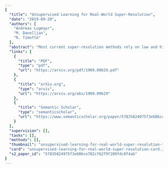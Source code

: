 ```yaml
---
{
  "title": "Unsupervised Learning for Real-World Super-Resolution",
  "date": "2019-09-20",
  "authors": [
    "Andreas Lugmayr",
    "M. Danelljan",
    "R. Timofte"
  ],
  "abstract": "Most current super-resolution methods rely on low and high resolution image pairs to train a network in a fully supervised manner. However, such image pairs are not available in real-world applications. Instead of directly addressing this problem, most works employ the popular bicubic downsampling strategy to artificially generate a corresponding low resolution image. Unfortunately, this strategy introduces significant artifacts, removing natural sensor noise and other real-world characteristics. Super-resolution networks trained on such bicubic images therefore struggle to generalize to natural images. In this work, we propose an unsupervised approach for image super-resolution. Given only unpaired data, we learn to invert the effects of bicubic downsampling in order to restore the natural image characteristics present in the data. This allows us to generate realistic image pairs, faithfully reflecting the distribution of real-world images. Our super-resolution network can therefore be trained with direct pixel-wise supervision in the high resolution domain, while robustly generalizing to real input. We demonstrate the effectiveness of our approach in quantitative and qualitative experiments.",
  "links": [
    {
      "title": "PDF",
      "type": "pdf",
      "url": "https://arxiv.org/pdf/1909.09629.pdf"
    },
    {
      "title": "arXiv.org",
      "type": "arxiv",
      "url": "https://arxiv.org/abs/1909.09629"
    },
    {
      "title": "Semantic Scholar",
      "type": "semanticscholar",
      "url": "https://www.semanticscholar.org/paper/57835824975f3e686ce782cf62f9f209fdc0f4ab"
    }
  ],
  "supervision": [],
  "tasks": [],
  "methods": [],
  "thumbnail": "unsupervised-learning-for-real-world-super-resolution-thumb.jpg",
  "card": "unsupervised-learning-for-real-world-super-resolution-card.jpg",
  "s2_paper_id": "57835824975f3e686ce782cf62f9f209fdc0f4ab"
}
---
```


